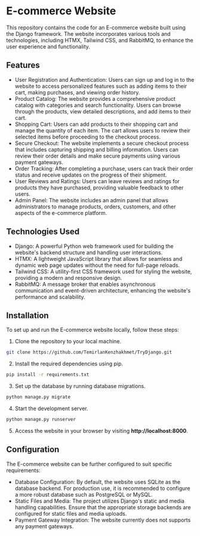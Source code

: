 # E-commerce Website
This repository contains the code for an E-commerce website built using the Django framework. The website incorporates various tools and technologies, including HTMX, Tailwind CSS, and RabbitMQ, to enhance the user experience and functionality.

## Features
- User Registration and Authentication: Users can sign up and log in to the website to access personalized features such as adding items to their cart, making purchases, and viewing order history.
- Product Catalog: The website provides a comprehensive product catalog with categories and search functionality. Users can browse through the products, view detailed descriptions, and add items to their cart.
- Shopping Cart: Users can add products to their shopping cart and manage the quantity of each item. The cart allows users to review their selected items before proceeding to the checkout process.
- Secure Checkout: The website implements a secure checkout process that includes capturing shipping and billing information. Users can review their order details and make secure payments using various payment gateways.
- Order Tracking: After completing a purchase, users can track their order status and receive updates on the progress of their shipment.
- User Reviews and Ratings: Users can leave reviews and ratings for products they have purchased, providing valuable feedback to other users.
- Admin Panel: The website includes an admin panel that allows administrators to manage products, orders, customers, and other aspects of the e-commerce platform.

## Technologies Used
- Django: A powerful Python web framework used for building the website's backend structure and handling user interactions.
- HTMX: A lightweight JavaScript library that allows for seamless and dynamic web page updates without the need for full-page reloads.
- Tailwind CSS: A utility-first CSS framework used for styling the website, providing a modern and responsive design.
- RabbitMQ: A message broker that enables asynchronous communication and event-driven architecture, enhancing the website's performance and scalability.

## Installation
To set up and run the E-commerce website locally, follow these steps:

1. Clone the repository to your local machine.
```bash
git clone https://github.com/TemirlanKenzhakhmet/TryDjango.git
```
2. Install the required dependencies using pip.
```bash
pip install -r requirements.txt
```
3. Set up the database by running database migrations.
```bash
python manage.py migrate
```
4. Start the development server.
```bash
python manage.py runserver
```
5. Access the website in your browser by visiting **http://localhost:8000**.

## Configuration
The E-commerce website can be further configured to suit specific requirements:
- Database Configuration: By default, the website uses SQLite as the database backend. For production use, it is recommended to configure a more robust database such as PostgreSQL or MySQL.
- Static Files and Media: The project utilizes Django's static and media handling capabilities. Ensure that the appropriate storage backends are configured for static files and media uploads.
- Payment Gateway Integration: The website currently does not supports any payment gateways.




